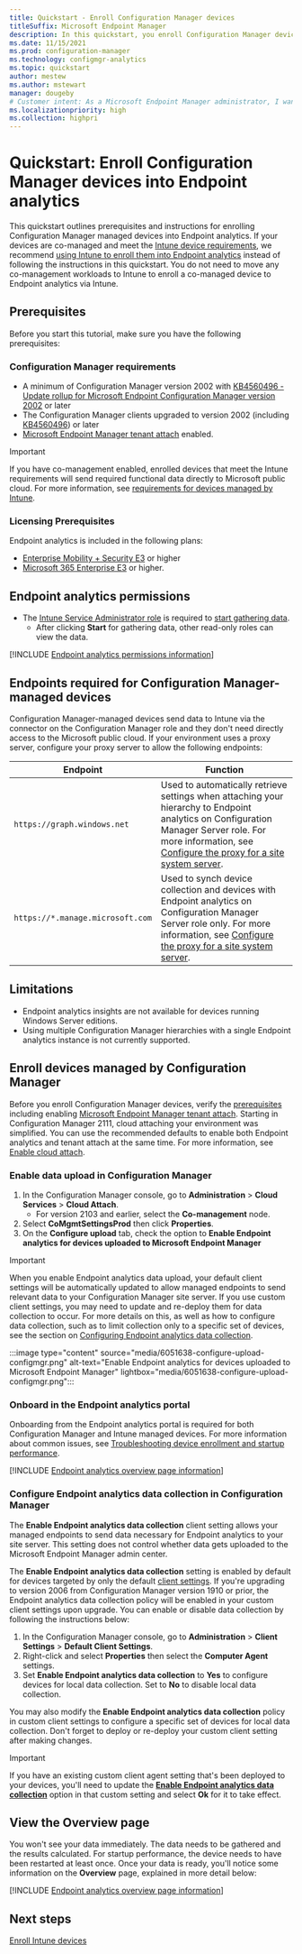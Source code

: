 ```yaml
---
title: Quickstart - Enroll Configuration Manager devices
titleSuffix: Microsoft Endpoint Manager
description: In this quickstart, you enroll Configuration Manager devices into Endpoint analytics.
ms.date: 11/15/2021
ms.prod: configuration-manager
ms.technology: configmgr-analytics
ms.topic: quickstart
author: mestew
ms.author: mstewart
manager: dougeby
# Customer intent: As a Microsoft Endpoint Manager administrator, I want to enroll Configuration Manager devices into Endpoint analytics so that I can gain insights into the user experience.
ms.localizationpriority: high
ms.collection: highpri
---
```


# Quickstart: Enroll Configuration Manager devices into Endpoint analytics

This quickstart outlines prerequisites and instructions for enrolling Configuration Manager managed devices into Endpoint analytics. If your devices are co-managed and meet the [Intune device requirements](enroll-intune.md#intune-device-requirements), we recommend [using Intune to enroll them into Endpoint analytics](enroll-intune.md) instead of following the instructions in this quickstart. You do not need to move any co-management workloads to Intune to enroll a co-managed device to Endpoint analytics via Intune.

## <a name="bkmk_prereq"></a> Prerequisites

Before you start this tutorial, make sure you have the following prerequisites:  

### Configuration Manager requirements

- A minimum of Configuration Manager version 2002 with [KB4560496 - Update rollup for Microsoft Endpoint Configuration Manager version 2002](https://support.microsoft.com/help/4560496) or later
- The Configuration Manager clients upgraded to version 2002 (including [KB4560496](https://support.microsoft.com/help/4560496)) or later
- [Microsoft Endpoint Manager tenant attach](../configmgr/tenant-attach/device-sync-actions.md) enabled.

> [!Important]  
> If you have co-management enabled, enrolled devices that meet the Intune requirements will send required functional data directly to Microsoft public cloud. For more information, see [requirements for devices managed by Intune](overview.md#bkmk_intune_prereq).

### Licensing Prerequisites

Endpoint analytics is included in the following plans:

- [Enterprise Mobility + Security E3](https://www.microsoftvolumelicensing.com/ProductResults.aspx?doc=Product%20Terms,OST&fid=51) or higher
- [Microsoft 365 Enterprise E3](https://www.microsoft.com/en-us/microsoft-365/enterprise?rtc=1) or higher.

## Endpoint analytics permissions

- The [Intune Service Administrator role](../intune/fundamentals/role-based-access-control.md) is required to [start gathering data](#bkmk_onboard).
   - After clicking **Start** for gathering data, other read-only roles can view the data.

[!INCLUDE [Endpoint analytics permissions information](includes/endpoint-analytics-rbac.md)]

## <a name="bkmk_endpoints"></a> Endpoints required for Configuration Manager-managed devices

Configuration Manager-managed devices send data to Intune via the connector on the Configuration Manager role and they don't need directly access to the Microsoft public cloud. If your environment uses a proxy server, configure your proxy server to allow the following endpoints:

| Endpoint  | Function  |
|-----------|-----------|
| `https://graph.windows.net` | Used to automatically retrieve settings  when attaching your hierarchy to Endpoint analytics on Configuration Manager Server role. For more information, see [Configure the proxy for a site system server](../configmgr/core/plan-design/network/proxy-server-support.md#configure-the-proxy-for-a-site-system-server). |
| `https://*.manage.microsoft.com` | Used to synch device collection and devices with Endpoint analytics on Configuration Manager Server role only. For more information, see [Configure the proxy for a site system server](../configmgr/core/plan-design/network/proxy-server-support.md#configure-the-proxy-for-a-site-system-server). |

## Limitations

- Endpoint analytics insights are not available for devices running Windows Server editions.
- Using multiple Configuration Manager hierarchies with a single Endpoint analytics instance is not currently supported.

## <a name="bkmk_cm_enroll"></a> Enroll devices managed by Configuration Manager
<!--6051638, 5924760-->
Before you enroll Configuration Manager devices, verify the [prerequisites](#bkmk_prereq) including enabling [Microsoft Endpoint Manager tenant attach](../configmgr/tenant-attach/device-sync-actions.md). Starting in Configuration Manager 2111, cloud attaching your environment was simplified. You can use the recommended defaults to enable both Endpoint analytics and tenant attach at the same time. For more information, see [Enable cloud attach](..\configmgr\cloud-attach\enable.md).<!--10964629-->


### <a name="bkmk_cm_upload"></a> Enable data upload in Configuration Manager

1. In the Configuration Manager console, go to **Administration** > **Cloud Services** > **Cloud Attach**.
   - For version 2103 and earlier, select the **Co-management** node.
1. Select **CoMgmtSettingsProd** then click **Properties**.
1. On the **Configure upload** tab, check the option to **Enable Endpoint analytics for devices uploaded to Microsoft Endpoint Manager**

> [!Important]
> When you enable Endpoint analytics data upload, your default client settings will be automatically updated to allow managed endpoints to send relevant data to your Configuration Manager site server. If you use custom client settings, you may need to update and re-deploy them for data collection to occur. For more details on this, as well as how to configure data collection, such as to limit collection only to a specific set of devices, see the section on [Configuring Endpoint analytics data collection](#bkmk_cm_enable).

   :::image type="content" source="media/6051638-configure-upload-configmgr.png" alt-text="Enable Endpoint analytics for devices uploaded to Microsoft Endpoint Manager" lightbox="media/6051638-configure-upload-configmgr.png":::

### <a name="bkmk_onboard"></a> Onboard in the Endpoint analytics portal
Onboarding from  the Endpoint analytics portal is required for both  Configuration Manager and Intune managed devices. For more information about common issues, see [Troubleshooting device enrollment and startup performance](troubleshoot.md#bkmk_enrollment_tshooter).

[!INCLUDE [Endpoint analytics overview page information](includes/onboard.md)]

### <a name="bkmk_cm_enable"></a> Configure Endpoint analytics data collection in Configuration Manager

The **Enable Endpoint analytics data collection** client setting allows your managed endpoints to send data necessary for Endpoint analytics to your site server. This setting does not control whether data gets uploaded to the Microsoft Endpoint Manager admin center.

The **Enable Endpoint analytics data collection** setting is enabled by default for devices targeted by only the default [client settings](../configmgr/core/clients/deploy/about-client-settings.md). If you're upgrading to version 2006 from Configuration Manager version 1910 or prior, the Endpoint analytics data collection policy will be enabled in your custom client settings upon upgrade. You can enable or disable data collection by following the instructions below: <!--7065447, 7741111-->

1. In the Configuration Manager console, go to **Administration** > **Client Settings** > **Default Client Settings**.
1. Right-click and select **Properties** then select the **Computer Agent** settings.
1. Set **Enable Endpoint analytics data collection** to **Yes** to configure devices for local data collection. Set to **No** to disable local data collection.

You may also modify the **Enable Endpoint analytics data collection** policy in custom client settings to configure a specific set of devices for local data collection. Don't forget to deploy or re-deploy your custom client setting after making changes.

   > [!Important]
   > If you have an existing custom client agent setting that's been deployed to your devices, you'll need to update the [**Enable Endpoint analytics data collection**](data-collection.md#bkmk_datacollection) option in that custom setting and select **Ok** for it to take effect.


## <a name="bkmk_view"></a> View the Overview page

You won't see your data immediately. The data needs to be gathered and the results calculated. For startup performance, the device needs to have been restarted at least once. Once your data is ready, you'll notice some information on the **Overview** page, explained in more detail below:

[!INCLUDE [Endpoint analytics overview page information](includes/overview-page.md)]

## Next steps

[Enroll Intune devices](enroll-intune.md)
